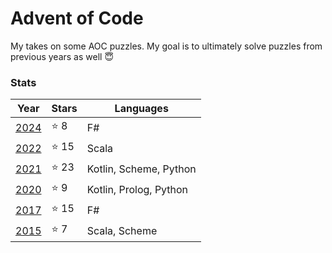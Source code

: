# Advent of Code

My takes on some AOC puzzles. My goal is to ultimately solve puzzles from previous years as well 😇

### Stats

Year | Stars | Languages
-----|------|---------|
[2024](https://github.com/sergiosja/AdventOfCode/tree/main/2024) | ⭐ 8 | F#
[2022](https://github.com/sergiosja/AdventOfCode/tree/main/2022) | ⭐ 15 | Scala
[2021](https://github.com/sergiosja/AdventOfCode/tree/main/2021) | ⭐ 23 | Kotlin, Scheme, Python
[2020](https://github.com/sergiosja/AdventOfCode/tree/main/2020) | ⭐ 9 | Kotlin, Prolog, Python
[2017](https://github.com/sergiosja/AdventOfCode/tree/main/2017) | ⭐ 15 | F#
[2015](https://github.com/sergiosja/AdventOfCode/tree/main/2015) | ⭐ 7 | Scala, Scheme
